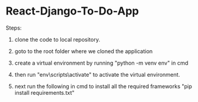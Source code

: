 # React-Django-To-Do-App


Steps:

1. clone the code to local repository.

2. goto to the root folder where we cloned the application

3. create a virtual environment by running "python -m venv env" in cmd

4. then run "env\scripts\activate" to activate the virtual environment.

5. next run the following in cmd to install all the required frameworks "pip install requirements.txt"
